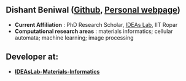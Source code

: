 ## Dishant Beniwal ([Github](https://github.com/d-beniwal), [Personal webpage](https://sites.google.com/view/dishant-beniwal/))
- **Current Affiliation** : PhD Research Scholar, [IDEAs Lab](https://ideaslab.iitrpr.ac.in/), IIT Ropar
- **Computational research areas** : materials informatics; cellular automata; machine learning; image processing

## Developer at:
- **[IDEAsLab-Materials-Informatics](https://github.com/IDEAsLab-Materials-Informatics)**
